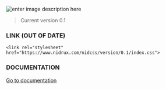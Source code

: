 ![enter image description here](https://www.nidrux.com/nidcss/assets/banner.svg)

> Current version 0.1

### LINK (OUT OF DATE)
    <link rel="stylesheet" href="https://www.nidrux.com/nidcss/version/0.1/index.css">
### DOCUMENTATION
  [Go to documentation](https://www.nidrux.com/nidcss/documentation)
